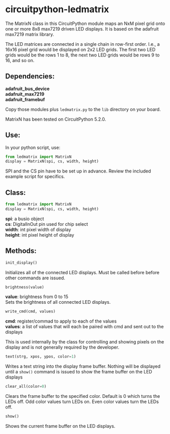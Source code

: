 # circuitpython-ledmatrix

The MatrixN class in this CircuitPython module maps an NxM pixel grid onto one or more 8x8 max7219 driven LED displays. It is based on the adafruit max7219 matrix library.

The LED matrices are connected in a single chain in row-first order. I.e., a 16x16 pixel grid would be displayed on 2x2 LED grids. The first two LED grids would be the rows 1 to 8, the next two LED grids would be rows 9 to 16, and so on.


## Dependencies:
**adafruit_bus_device**  
**adafruit_max7219**  
**adafruit_framebuf**

Copy those modules plus `ledmatrix.py` to the `lib` directory on your board.

MatrixN has been tested on CircuitPython 5.2.0.

## Use:
In your python script, use:

```python
from ledmatrix import MatrixN
display = MatrixN(spi, cs, width, height)
```
SPI and the CS pin have to be set up in advance. Review the included example script for specifics.

## Class:
```python
from ledmatrix import MatrixN
display = MatrixN(spi, cs, width, height)
```
**spi**: a busio object  
**cs**: DigitalInOut pin used for chip select  
**width**: int pixel width of display  
**height**: int pixel height of display  

## Methods:
```python
init_display()
```
Initializes all of the connected LED displays. Must be called before before other commands are issued.

```python
brightness(value)
```

**value**: brightness from 0 to 15  
Sets the brightness of all connected LED displays.

```python
write_cmd(cmd, values)
```

**cmd**: register/commad to apply to each of the values  
**values**: a list of values that will each be paired with cmd and sent out to the displays  

This is used internally by the class for controlling and showing pixels on the display and is not generally required by the developer.

```python
text(strg, xpos, ypos, color=1)
```

Writes a text string into the display frame buffer. Nothing will be displayed until a `show()` command is issued to show the frame buffer on the LED displays

```python
clear_all(color=0)
```

Clears the frame buffer to the specified color. Default is 0 which turns the LEDs off. Odd color values turn LEDs on. Even color values turn the LEDs off.

```python
show()
```

Shows the current frame buffer on the LED displays.